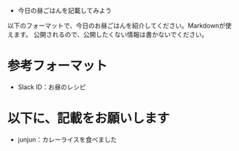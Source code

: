 * 今日の昼ごはんを記載してみよう

以下のフォーマットで、今日のお昼ごはんを紹介してください。Markdownが使えます。
公開されるので、公開したくない情報は書かないでください。

# 参考フォーマット
- Slack ID：お昼のレシピ

# 以下に、記載をお願いします
- junjun：カレーライスを食べました
